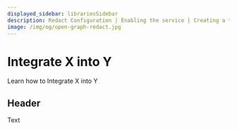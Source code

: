 ```yaml
---
displayed_sidebar: librariesSidebar
description: Redact Configuration | Enabling the service | Creating a token for the service | Enable Redact rules | Add secure Audit Log integration
image: /img/og/open-graph-redact.jpg
---
```


# Integrate X into Y

Learn how to Integrate X into Y

## Header

Text